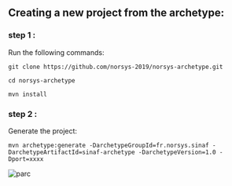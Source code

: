 ## Creating a new project from the archetype:


### step 1 : 
Run the following commands:
  
    git clone https://github.com/norsys-2019/norsys-archetype.git
  
    cd norsys-archetype
  
    mvn install

### step 2 : 

Generate the project:

    mvn archetype:generate -DarchetypeGroupId=fr.norsys.sinaf -DarchetypeArtifactId=sinaf-archetype -DarchetypeVersion=1.0 -Dport=xxxx



![parc](https://user-images.githubusercontent.com/48215221/55496463-00e97280-5637-11e9-8303-92e68f587a2c.PNG)

